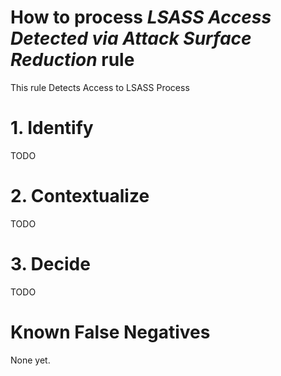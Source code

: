 # How to process *LSASS Access Detected via Attack Surface Reduction* rule
This rule Detects Access to LSASS Process

# 1. Identify
TODO

# 2. Contextualize
TODO

# 3. Decide
TODO

# Known False Negatives
None yet.
